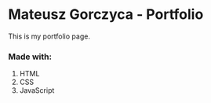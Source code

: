 # Mateusz Gorczyca - Portfolio
This is my portfolio page.
### Made with:
1. HTML
2. CSS
3. JavaScript